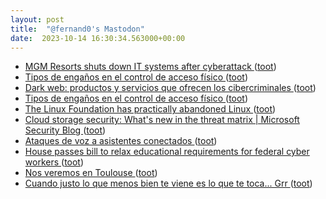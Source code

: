 ```yaml
---
layout: post
title:  "@fernand0's Mastodon"
date:  2023-10-14 16:30:34.563000+00:00
---
```

*  [MGM Resorts shuts down IT systems after cyberattack ](https://www.bleepingcomputer.com/news/security/mgm-resorts-shuts-down-it-systems-after-cyberattack) ([toot](https://mastodon.social/@fernand0/111234320598886035))
*  [Tipos de engaños en el control de acceso físico ](https://blog.segu-info.com.ar) ([toot](https://mastodon.social/@fernand0/111234058391397698))
*  [Dark web: productos y servicios que ofrecen los cibercriminales ](https://www.welivesecurity.com/la-es/2023/07/04/dark-web-productos-servicios-ofrecen-cibercriminales) ([toot](https://mastodon.social/@fernand0/111233842936195027))
*  [Tipos de engaños en el control de acceso físico ](https://blog.segu-info.com.ar) ([toot](https://mastodon.social/@fernand0/111233600255581610))
*  [The Linux Foundation has practically abandoned Linux ](https://lunduke.locals.com/post/4666420/the-linux-foundation-has-practically-abandoned-linu) ([toot](https://mastodon.social/@fernand0/111233331513236866))
*  [Cloud storage security: What's new in the threat matrix \| Microsoft Security Blog ](https://www.microsoft.com/en-us/security/blog/2023/09/07/cloud-storage-security-whats-new-in-the-threat-matrix) ([toot](https://mastodon.social/@fernand0/111233079596371926))
*  [Ataques de voz a asistentes conectados ](https://fernand0.github.io//descubriendo-lo-inaudible) ([toot](https://mastodon.social/@fernand0/111232968650370737))
*  [House passes bill to relax educational requirements for federal cyber workers ](https://fedscoop.com/house-passes-bill-relax-federal-cyber-educational-requirements) ([toot](https://mastodon.social/@fernand0/111232900227638762))
*  [Nos veremos en Toulouse ](https://mastodon.social/@fernand0/111232786958340860) ([toot](https://mastodon.social/@fernand0/111232786958340860))
*  [Cuando justo lo que menos bien te viene es lo que te toca... Grr ](https://mastodon.social/@fernand0/111232777421639126) ([toot](https://mastodon.social/@fernand0/111232777421639126))
